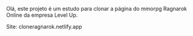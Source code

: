 Olá, este projeto é um estudo para clonar a página do mmorpg Ragnarok Online da empresa Level Up.

Site: cloneragnarok.netlify.app

